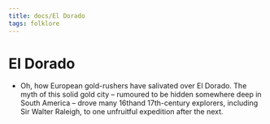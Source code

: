 ```yaml
---
title: docs/El Dorado
tags: folklore
---
```


# El Dorado
- Oh, how European gold-rushers have salivated over El Dorado. The myth of this solid gold city – rumoured to be hidden somewhere deep in South America – drove many 16thand 17th-century explorers, including Sir Walter Raleigh, to one unfruitful expedition after the next.